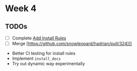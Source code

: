 Week 4
====

## TODOs
- [ ] Complete [Add Install Rules]()
- [ ] Merge [https://github.com/snowleopard/hadrian/pull/324]()
- Better CI testing for install rules
- Implement `install_docs`
- Try out dynamic way experimentally
